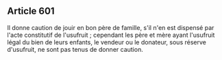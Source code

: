 Article 601
----
Il donne caution de jouir en bon père de famille, s'il n'en est dispensé par
l'acte constitutif de l'usufruit ; cependant les père et mère ayant l'usufruit
légal du bien de leurs enfants, le vendeur ou le donateur, sous réserve
d'usufruit, ne sont pas tenus de donner caution.
